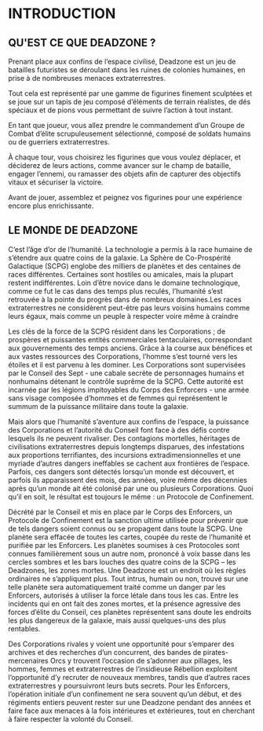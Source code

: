 # INTRODUCTION

## QU'EST CE QUE DEADZONE ?

Prenant place aux confins de l’espace civilisé, Deadzone est un jeu de batailles futuristes se déroulant dans les ruines de colonies humaines, en prise à de nombreuses menaces extraterrestres.

Tout cela est représenté par une gamme de figurines finement sculptées et se joue sur un tapis de jeu composé d’éléments de terrain réalistes, de dés spéciaux et de pions vous permettant de suivre l’action à tout instant.

En tant que joueur, vous allez prendre le commandement d’un Groupe de Combat d’élite scrupuleusement sélectionné, composé de soldats humains ou de guerriers extraterrestres.

À chaque tour, vous choisirez les figurines que vous voulez déplacer, et déciderez de leurs actions, comme avancer sur le champ de bataille, engager l’ennemi, ou ramasser des objets afin de capturer des objectifs vitaux et sécuriser la victoire.

Avant de jouer, assemblez et peignez vos figurines pour une expérience encore plus enrichissante.


## LE MONDE DE DEADZONE

C‘est l’âge d’or de l’humanité. La technologie a permis à la race humaine de s’étendre aux quatre coins de la galaxie. La Sphère de Co-Prospérité Galactique (SCPG) englobe des milliers de planètes et des centaines de races différentes. Certaines sont hostiles ou amicales, mais la plupart restent indifférentes. Loin d’être novice dans le domaine technologique, comme ce fut le cas dans des temps plus reculés, l’humanité s’est retrouvée à la pointe du progrès dans de nombreux domaines.Les races extraterrestres ne considèrent peut-être pas leurs voisins humains comme leurs égaux, mais comme un peuple à respecter voire même à craindre

Les clés de la force de la SCPG résident dans les Corporations ; de prospères et puissantes entités commerciales tentaculaires, correspondant aux gouvernements des temps anciens. Grâce à la course aux bénéfices et aux vastes ressources des Corporations, l’homme s’est tourné vers les étoiles et il est parvenu à les dominer. Les Corporations sont supervisées par le Conseil des Sept - une cabale secrète de personnages humains et nonhumains détenant le contrôle suprême de la SCPG. Cette autorité est incarnée par les légions impitoyables du Corps des Enforcers - une armée sans visage composée d’hommes et de femmes qui représentent le summum de la puissance militaire dans toute la galaxie.

Mais alors que l’humanité s’aventure aux confins de l’espace, la puissance des Corporations et l’autorité du Conseil font face à des défis contre lesquels ils ne peuvent rivaliser. Des contagions mortelles, héritages de civilisations extraterrestres depuis longtemps disparues, des infestations aux proportions terrifiantes, des incursions extradimensionnelles et une myriade d’autres dangers ineffables se cachent aux frontières de l’espace. Parfois, ces dangers sont détectés lorsqu’un monde est découvert, et parfois ils apparaissent des mois, des années, voire même des décennies après qu’un monde ait été colonisé par une ou plusieurs Corporations. Quoi qu’il en soit, le résultat est toujours le même : un Protocole de Confinement.

Décrété par le Conseil et mis en place par le Corps des Enforcers, un Protocole de Confinement est la sanction ultime utilisée pour prévenir que de tels dangers soient connus ou se propagent dans toute la SCPG. Une planète sera effacée de toutes les cartes, coupée du reste de l’humanité et purifiée par les Enforcers. Les planètes soumises à ces Protocoles sont connues familièrement sous un autre nom, prononcé à voix basse dans les cercles sombres et les bars louches des quatre coins de la SCPG – les Deadzones, les zones mortes. Une Deadzone est un endroit où les règles ordinaires ne s’appliquent plus. Tout intrus, humain ou non, trouvé sur une telle planète sera automatiquement traité comme un danger par les Enforcers, autorisés à utiliser la force létale dans tous les cas. Entre les incidents qui en ont fait des zones mortes, et la présence agressive des forces d’élite du Conseil, ces planètes représentent sans doute les endroits les plus dangereux de la galaxie, mais aussi quelques-uns des plus rentables.

Des Corporations rivales y voient une opportunité pour s’emparer des archives et des recherches d’un concurrent, des bandes de pirates-mercenaires Orcs y trouvent l’occasion de s’adonner aux pillages, les hommes, femmes et extraterrestres de l’insidieuse Rébellion exploitent l’opportunité d’y recruter de nouveaux membres, tandis que d’autres races extraterrestres y poursuivront leurs buts secrets. Pour les Enforcers, l’opération initiale d’un confinement ne sera souvent qu’un début, et des régiments entiers peuvent rester sur une Deadzone pendant des années et faire face aux menaces à la fois intérieures et extérieures, tout en cherchant à faire respecter la volonté du Conseil.
